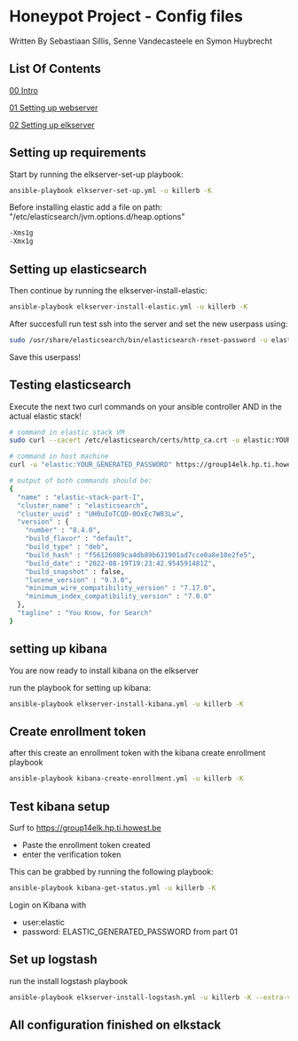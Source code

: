 # Honeypot Project - Config files

Written By Sebastiaan Sillis, Senne Vandecasteele en Symon Huybrecht

## List Of Contents

[ 00 Intro](./readme.md)

[ 01 Setting up webserver](./readmes/setting-up-webserver.md)

[ 02 Setting up elkserver](./readmes/setting-up-elkserver.md)

## Setting up requirements

Start by running the elkserver-set-up playbook:

```bash
ansible-playbook elkserver-set-up.yml -u killerb -K
```

Before installing elastic add a file on path: 
"/etc/elasticsearch/jvm.options.d/heap.options"

```bash
-Xms1g
-Xmx1g
```

## Setting up elasticsearch

Then continue by running the elkserver-install-elastic: 

```bash
ansible-playbook elkserver-install-elastic.yml -u killerb -K
```

After succesfull run test ssh into the server and set the new userpass using:

```bash
sudo /usr/share/elasticsearch/bin/elasticsearch-reset-password -u elastic
```

Save this userpass!

## Testing elasticsearch
Execute the next two curl commands on your ansible controller AND in the actual elastic stack!

```bash
# command in elastic stack VM
sudo curl --cacert /etc/elasticsearch/certs/http_ca.crt -u elastic:YOUR_GENERATED_PASSWORD https://localhost:9200

# command in host machine
curl -u "elastic:YOUR_GENERATED_PASSWORD" https://group14elk.hp.ti.howest.be -k

# output of both commands should be:
{
  "name" : "elastic-stack-part-I",
  "cluster_name" : "elasticsearch",
  "cluster_uuid" : "UH0uIoTCQD-0OxEc7W83Lw",
  "version" : {
    "number" : "8.4.0",
    "build_flavor" : "default",
    "build_type" : "deb",
    "build_hash" : "f56126089ca4db89b631901ad7cce0a8e10e2fe5",
    "build_date" : "2022-08-19T19:23:42.954591481Z",
    "build_snapshot" : false,
    "lucene_version" : "9.3.0",
    "minimum_wire_compatibility_version" : "7.17.0",
    "minimum_index_compatibility_version" : "7.0.0"
  },
  "tagline" : "You Know, for Search"
}
```

## setting up kibana

You are now ready to install kibana on the elkserver

run the playbook for setting up kibana:

```bash
ansible-playbook elkserver-install-kibana.yml -u killerb -K
```

## Create enrollment token

after this create an enrollment token with the kibana create enrollment playbook

```bash
ansible-playbook kibana-create-enrollment.yml -u killerb -K
```

## Test kibana setup

Surf to https://group14elk.hp.ti.howest.be

- Paste the enrollment token created
- enter the verification token

This can be grabbed by running the following playbook:

```bash
ansible-playbook kibana-get-status.yml -u killerb -K
```

Login on Kibana with
- user:elastic
- password: ELASTIC_GENERATED_PASSWORD from part 01

## Set up logstash

run the install logstash playbook

```bash
ansible-playbook elkserver-install-logstash.yml -u killerb -K --extra-vars "[ELASTIC_GENERATED_PASSWORD]”
```

## All configuration finished on elkstack
